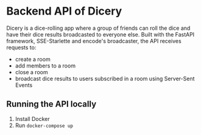 # Backend API of Dicery

Dicery is a dice-rolling app where a group of friends can roll the dice and have their dice results broadcasted to everyone else. Built with the FastAPI framework, SSE-Starlette and encode's broadcaster, the API receives requests to:

- create a room
- add members to a room
- close a room
- broadcast dice results to users subscribed in a room using Server-Sent Events

## Running the API locally

1. Install Docker
2. Run `docker-compose up`
